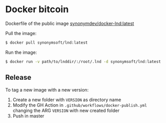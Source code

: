 # Docker bitcoin

Dockerfile of the public image [synonymdev/docker-lnd:latest](https://github.com/orgs/synonymdev/packages/container/package/lnd)


Pull the image:

```bash
$ docker pull synonymsoft/lnd:latest
```

Run the image:

```bash
$ docker run -v path/to/lnddir/:/root/.lnd -d synonymsoft/lnd:latest
```


## Release

To tag a new image with a new version:

1) Create a new folder with `VERSION` as directory name
2) Modify the GH Action in `.github/workflows/docker-publish.yml` changing the ARG `VERSION` with new created folder
3) Push in master
